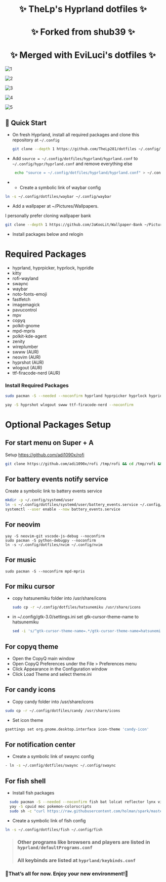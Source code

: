 <div align="center">
    <h1>✨ TheLp's Hyprland dotfiles ✨</h1>
    <h1>✨ Forked from shub39 ✨</h1>
    <h1>✨ Merged with EviLuci's dotfiles ✨</h1>
</div>

<div align="center">

</a>
</div>

![1](screenshots/screenshot_2024-11-17_22-43-14.png)

![2](screenshots/screenshot_2024-11-17_22-48-25.png)

![3](screenshots/screenshot_2024-11-17_22-53-31.png)

![4](screenshots/2024-11-17-230108_hyprshot.png)

![5](screenshots/screenshot_2024-11-17_22-49-13.png)

## 🚀 Quick Start

- On fresh Hyprland, install all required packages and clone this repository at `~/.config`

  ```bash
  git clone --depth 1 https://github.com/TheLp281/dotfiles ~/.config/dotfiles
  ```

- Add `source = ~/.config/dotfiles/hyprland/hyprland.conf` to `~/.config/hypr/hyprland.conf` and remove everything else

  ```bash
   echo "source = ~/.config/dotfiles/hyprland/hyprland.conf" > ~/.config/hypr/hyprland.conf
  ```

- - Create a symbolic link of waybar config

```bash
ln -s ~/.config/dotfiles/waybar ~/.config/waybar
```

- Add a wallpaper at ~/Pictures/Wallpapers.  

I personally prefer cloning wallpaper bank

```bash
git clone --depth 1 https://github.com/JaKooLit/Wallpaper-Bank ~/Pictures/Wallpapers
```

- Install packages below and relogin

# Required Packages

- hyprland, hyprpicker, hyprlock, hypridle
- kitty
- rofi-wayland
- swaync
- waybar
- noto-fonts-emoji
- fastfetch
- imagemagick
- pavucontrol
- mpv
- copyq
- polkit-gnome
- mpd-mpris
- polkit-kde-agent
- zenity
- wireplumber
- swww (AUR)
- neovim (AUR)
- hyprshot (AUR)
- wlogout (AUR)
- ttf-firacode-nerd (AUR)

### Install Required Packages

```bash
sudo pacman -S --needed --noconfirm hyprland hyprpicker hyprlock hypridle kitty rofi-wayland swaync waybar noto-fonts-emoji fastfetch imagemagick mpv copyq polkit-gnome pavucontrol polkit-kde-agent zenity wireplumber
```

```bash
yay -S hyprshot wlogout swww ttf-firacode-nerd --noconfirm
```

# Optional Packages Setup
## For start menu on Super + A
  Setup https://github.com/adi1090x/rofi
  ```bash
  git clone https://github.com/adi1090x/rofi /tmp/rofi && cd /tmp/rofi && bash setup.sh && cd ~ && rm -rf /tmp/rofi
  ```
## For battery events notify service
  Create a symbolic link to battery events service
  ```bash
  mkdir -p ~/.config/systemd/user
  ln -s ~/.config/dotfiles/systemd/user/battery_events.service ~/.config/systemd/user/battery_events.service
  systemctl --user enable --now battery_events.service
  ```


## For neovim

    yay -S neovim-git vscode-js-debug --noconfirm
    sudo pacman -S python-debugpy --noconfirm
    ln -s ~/.config/dotfiles/nvim ~/.config/nvim

## For music

    sudo pacman -S --noconfirm mpd-mpris

## For miku cursor

- copy hatsunemiku folder into /usr/share/icons

  ```bash
  sudo cp -r ~/.config/dotfiles/hatsunemiku /usr/share/icons
  ```

- in ~/.config/gtk-3.0/settings.ini set gtk-cursor-theme-name to hatsunemiku

  ```bash
  sed -i 's/^gtk-cursor-theme-name=.*/gtk-cursor-theme-name=hatsunemiku/' ~/.config/gtk-3.0/settings.ini
  ```

## For copyq theme

- Open the CopyQ main window
- Open CopyQ Preferences under the File > Preferences menu
- Click Appearance in the Configuration window
- Click Load Theme and select theme.ini

## For candy icons

- Copy candy folder into /usr/share/icons

```bash
sudo cp -r ~/.config/dotfiles/candy /usr/share/icons
```

- Set icon theme

```bash
gsettings set org.gnome.desktop.interface icon-theme 'candy-icon'
```

## For notification center

- Create a symbolic link of swaync config

```bash
- ln -s ~/.config/dotfiles/swaync ~/.config/swaync
```


## For fish shell

- Install fish packages
```bash
  sudo pacman -S --needed --noconfirm fish bat lolcat reflector lynx vifm ncmpcpp expac btrfs-progs snapper thefuck starship
  yay -S cpuid moc pokemon-colorscripts
  sudo sh -c "curl https://raw.githubusercontent.com/holman/spark/master/spark -o /usr/local/sbin/spark && chmod +x /usr/local/sbin/spark"
```


- Create a symbolic link of fish config
```bash
ln -s ~/.config/dotfiles/fish ~/.config/fish
```



> ### Other programs like browsers and players are listed in `hyprland/defaultPrograms.conf`
>
> ### All keybinds are listed at `hyprland/keybinds.conf`

### 🎉That’s all for now. Enjoy your new environment!🎉
